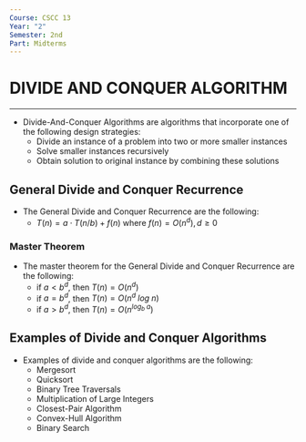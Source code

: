 ```yaml
---
Course: CSCC 13
Year: "2"
Semester: 2nd
Part: Midterms
---
```

# DIVIDE AND CONQUER ALGORITHM
---
- Divide-And-Conquer Algorithms are algorithms that incorporate one of the following design strategies:
	- Divide an instance of a problem into two or more smaller instances
	- Solve smaller instances recursively
	- Obtain solution to original instance by combining these solutions

## General Divide and Conquer Recurrence
- The General Divide and Conquer Recurrence are the following:
	- $T(n) = a\; \cdot \;T(n/b) +f(n)$ where $f(n) = O(n^d), d \ge 0$
### Master Theorem
- The master theorem for the General Divide and Conquer Recurrence are the following:
	- if $a < b^d$, then $T(n) = O(n^d)$
	- if $a = b^d$, then $T(n) = O(n^d\; log\; n)$
	- if $a > b^d$, then $T(n) = O(n^{log_b\; a})$

## Examples of Divide and Conquer Algorithms
- Examples of divide and conquer algorithms are the following:
	- Mergesort
	- Quicksort
	- Binary Tree Traversals
	- Multiplication of Large Integers
	- Closest-Pair Algorithm
	- Convex-Hull Algorithm
	- Binary Search